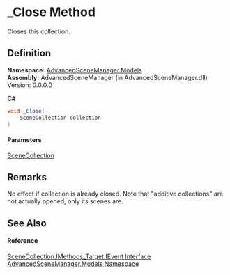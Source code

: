 # \_Close Method

Closes this collection.

## Definition

**Namespace:** [AdvancedSceneManager.Models](N_AdvancedSceneManager_Models.md)\
**Assembly:** AdvancedSceneManager (in AdvancedSceneManager.dll) Version: 0.0.0.0

**C#**

```c#
void _Close(
	SceneCollection collection
)
```

#### Parameters

&#x20; [SceneCollection](T_AdvancedSceneManager_Models_SceneCollection.md)&#x20;

## Remarks

No effect if collection is already closed. Note that "additive collections" are not actually opened, only its scenes are.

## See Also

#### Reference

[SceneCollection.IMethods\_Target.IEvent Interface](T_AdvancedSceneManager_Models_SceneCollection_IMethods_Target_IEvent.md)\
[AdvancedSceneManager.Models Namespace](N_AdvancedSceneManager_Models.md)
